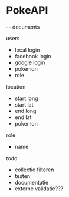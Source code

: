 # PokeAPI

-- documents

users
- local login
- facebook login
- google login
- pokemon
- role

location
- start long
- start lat
- end long
- end lat
- pokemon

role
- name

todo:
- collectie filteren
- testen
- documentatie
- externe validatie???

